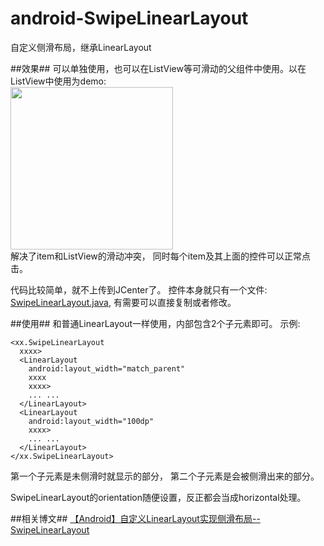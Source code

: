 # android-SwipeLinearLayout
自定义侧滑布局，继承LinearLayout

##效果##
可以单独使用，也可以在ListView等可滑动的父组件中使用。以在ListView中使用为demo:  
<img src="https://github.com/lankton/android-SwipeLinearLayout/blob/master/pictures/swipelinearlayout.gif?raw=true" width="260px"/>  
解决了item和ListView的滑动冲突， 同时每个item及其上面的控件可以正常点击。

代码比较简单，就不上传到JCenter了。 控件本身就只有一个文件: [SwipeLinearLayout.java](https://github.com/lankton/android-SwipeLinearLayout/blob/master/app/src/main/java/cn/lankton/swipelinearlayout/lib/SwipeLinearLayout.java), 有需要可以直接复制或者修改。

##使用##
和普通LinearLayout一样使用，内部包含2个子元素即可。
示例:
```
<xx.SwipeLinearLayout
  xxxx>
  <LinearLayout
    android:layout_width="match_parent"
    xxxx
    xxxx>
    ... ...
  </LinearLayout>
  <LinearLayout
    android:layout_width="100dp"
    xxxx>
    ... ...
  </LinearLayout>
</xx.SwipeLinearLayout>
```
第一个子元素是未侧滑时就显示的部分， 第二个子元素是会被侧滑出来的部分。 

SwipeLinearLayout的orientation随便设置，反正都会当成horizontal处理。 

##相关博文##
[【Android】自定义LinearLayout实现侧滑布局--SwipeLinearLayout](http://blog.csdn.net/u013015161/article/details/51495015)
